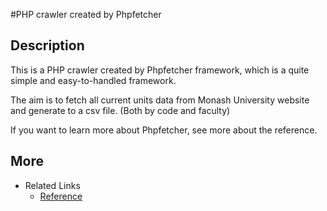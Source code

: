 #PHP crawler created by Phpfetcher

## Description
This is a PHP crawler created by Phpfetcher framework, which is a quite simple and easy-to-handled framework.

The aim is to fetch all current units data from Monash University website and generate to a csv file. (Both by code and faculty)

If you want to learn more about Phpfetcher, see more about the reference.


## More 
* Related Links
    + [Reference](https://github.com/fanfank/phpfetcher)